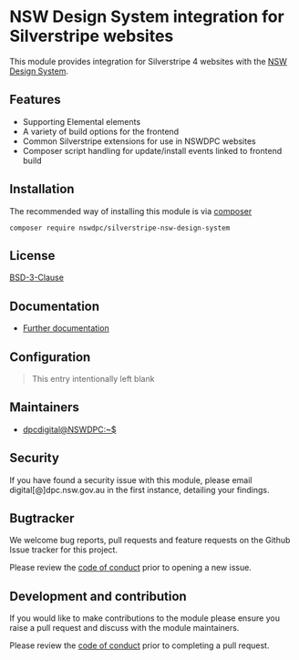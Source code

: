 # NSW Design System integration for Silverstripe websites

This module provides integration for Silverstripe 4 websites with the [NSW Design System](https://github.com/digitalnsw/nsw-design-system).

## Features

+ Supporting Elemental elements
+ A variety of build options for the frontend
+ Common Silverstripe extensions for use in NSWDPC websites
+ Composer script handling for update/install events linked to frontend build

## Installation

The recommended way of installing this module is via [composer](https://getcomposer.org/download/)
```
composer require nswdpc/silverstripe-nsw-design-system
```

## License

[BSD-3-Clause](./LICENSE.md)

## Documentation

* [Further documentation](./docs/en/001_index.md)

## Configuration

> This entry intentionally left blank

## Maintainers

+ [dpcdigital@NSWDPC:~$](https://dpc.nsw.gov.au)

## Security

If you have found a security issue with this module, please email digital[@]dpc.nsw.gov.au in the first instance, detailing your findings.

## Bugtracker

We welcome bug reports, pull requests and feature requests on the Github Issue tracker for this project.

Please review the [code of conduct](./code-of-conduct.md) prior to opening a new issue.

## Development and contribution

If you would like to make contributions to the module please ensure you raise a pull request and discuss with the module maintainers.

Please review the [code of conduct](./code-of-conduct.md) prior to completing a pull request.
